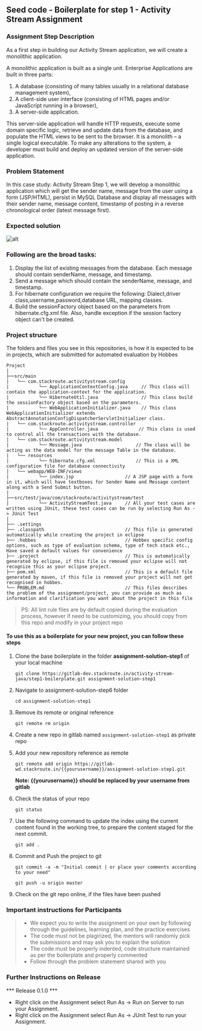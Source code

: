 ## Seed code - Boilerplate for step 1 - Activity Stream Assignment

### Assignment Step Description

As a first step in building our Activity Stream application, we will create a monolithic application. 

A monolithic application is built as a single unit. Enterprise Applications are built in three parts: 
1. A database (consisting of many tables usually in a relational database management system), 
2. A client-side user interface (consisting of HTML pages and/or JavaScript running in a browser), 
3. A server-side application. 

This server-side application will handle HTTP requests, execute some domain specific logic, retrieve and update data from the database, and populate the HTML views to be sent to the browser. It is a monolith – a single logical executable. 
To make any alterations to the system, a developer must build and deploy an updated version of the server-side application.

### Problem Statement

In this case study: Activity Stream Step 1, we will develop a monolithic application which will get the sender name, message from the user using a form (JSP/HTML), 
persist in MySQL Database and display all messages with their sender name, message content, timestamp of posting in a reverse chronological order (latest message first).

### Expected solution
![alt](https://s3.ap-south-1.amazonaws.com/stackroute/oie_eqW5sRly35UA.png?response-content-disposition=inline&X-Amz-Security-Token=AgoGb3JpZ2luEJL%2F%2F%2F%2F%2F%2F%2F%2F%2F%2FwEaCmFwLXNvdXRoLTEigAKGjZseNxIh5O0JI7o8xkNZQcHrnOgSPN3BPn8%2FlcDjp5Az2mhEi2k3i1CFpRYfwvGPUCTdKv5eJCibhD1FAfC1y5DA5JM07d%2Bn%2FHohz%2F%2Bn1%2BTpofBfETTCwYwcnku0a42bUaq7WEt83TcQwiTv3yvJM1Ls9GL4SOywx5Q10YCgixTCmibCldVZrwEfW9dYXaV1bMniZSHXjwMHbl%2BjiqhGpoPMGVYYqZ9%2Fp0Eu6xlvY69xGfQz7zfhnsbB7LyS0No4Cewgzo%2F%2Fd5toZvYB2L9bVM33U7OrvuCdBSSkoikkd%2Fi77vRw%2FvwxO6wNp8GkcAZ6jE66pyQF8xXa4bwYKZt4KvsDCLb%2F%2F%2F%2F%2F%2F%2F%2F%2F%2FwEQABoMMDc5NTU0MTAzMjIxIgzfN%2Fxjan3dyM9zgckqzwNgA4wMVRH56MvHmT8zF8tdHqnzQstJZkvPlQDWo%2FMS4bwafx1YOI02P5BqAIyPF2J3%2BqzD15DIpnlpT7X2qaXAEiCJGTFAPW3YbFVmIyW18hEvFGEj%2F0uKhofchMz7r8XTry88bwSEvggHrBB8F6yac6XJvQV2Wh94YEiqlA%2F8AYGZwpmWQNbpRGID8B0iYN4fTX1t51QsyRdMXtN7sP4bEzlcfB7HwZ%2B%2Ff6Wrsc5lWP13wZWcR4eKRMezF2kRUJEPDnBc0gnVHIItDtbTqGiVwgtPe4WKmlO9fkLuyYFZdjr58xb855GpoFD7%2F0ETt%2BdEtFiw5c7p58qqnKYyFrRKSAQ0CDMj1rAjZhtHpbXrnzcylJRTrzrYznd0aoBNKCnB%2FshB3GmENBdC%2BJn2BW3FMvsdzd7YxITROFhTQbEQUF1vfQ5gEH7YQBU9MubgRyAY%2Fcj9PqbvT%2Bsgqh%2BnirQLMHCwZUGEBkwMfxgiaTXvrtiZr8TcvgtivqWDmx3STwm01puC2DFF%2BlfBfIsHebgNB2eOhJoGrTcq4F2YWDRtG9By9t2stdkqGKCoLSgAbpz%2BsUawsdUsGMFgTBfqzgABL%2F6oZEJZc8Z75sFYQD5cMNvf2s8F&X-Amz-Algorithm=AWS4-HMAC-SHA256&X-Amz-Date=20171030T055114Z&X-Amz-SignedHeaders=host&X-Amz-Expires=300&X-Amz-Credential=ASIAIFU5LZM24L23AVAA%2F20171030%2Fap-south-1%2Fs3%2Faws4_request&X-Amz-Signature=fbd4e6d35bbeafd41d7978a47c6a15d7b1eb48f78b419d89e4bf957d5a9106f3)


### Following are the broad tasks:
1. Display the list of existing messages from the database. Each message should contain senderName, message, and timestamp. 
2. Send a message which should contain the senderName, message, and timestamp.
3. For hibernate configuration we require the following: Dialect,driver class,username,password,database URL, mapping classes.
4. Build the sessionFactory object based on the parameters from hibernate.cfg.xml file. Also, handle exception if the session factory object can't be created.

### Project structure

The folders and files you see in this repositories, is how it is expected to be in projects, which are submitted for automated evaluation by Hobbes

    Project
	|
	├──src/main
	|   └── com.stackroute.activitystream.config	           
	|	        └── ApplicationContextConfig.java     // This class will contain the application-context for the application.
	|	        └── HibernateUtil.java                // This class build the sessionFactory object based on the parameters.
	|	        └── WebApplicationInitializer.java    // This class WebApplicationInitializer extends AbstractAnnotationConfigDispatcherServletInitializer class.
	|   └── com.stackroute.activitystream.controller
	|		    └── AppController.java 		         // This class is used to control all the transactions with the database.
	|   └── com.stackroute.activitystream.model
	|		    └── Message.java                    // The class will be acting as the data model for the message Table in the database. 
	|   └── resources
	|		    └── hibernate.cfg.xml               // This is a XML configuration file for database connectivity
	|   └── webapp/WEB-INF/views
	|		    └── index.jsp                   // A JSP page with a form in it, which will have textboxes for Sender Name and Message content along with a Send Submit button. 
	|
	├──src/test/java/com/stackroute/activitystream/test
	|		    └── ActivityStreamTest.java     // All your test cases are written using JUnit, these test cases can be run by selecting Run As -> JUnit Test
	|
	├── .settings
	├── .classpath			                    // This file is generated automatically while creating the project in eclipse
	├── .hobbes   			                    // Hobbes specific config options, such as type of evaluation schema, type of tech stack etc., Have saved a default values for convenience
	├── .project			                    // This is automatically generated by eclipse, if this file is removed your eclipse will not recognize this as your eclipse project. 
	├── pom.xml 			                    // This is a default file generated by maven, if this file is removed your project will not get recognised in hobbes.
	└── PROBLEM.md  		                    // This files describes the problem of the assignment/project, you can provide as much as information and clarification you want about the project in this file

> PS: All lint rule files are by default copied during the evaluation process, however if need to be customizing, you should copy from this repo and modify in your project repo


#### To use this as a boilerplate for your new project, you can follow these steps

1. Clone the base boilerplate in the folder **assignment-solution-step1** of your local machine
     
    `git clone https://gitlab-dev.stackroute.in/activity-stream-java/step1-boilerplate.git assignment-solution-step1`

2. Navigate to assignment-solution-step6 folder

    `cd assignment-solution-step1`

3. Remove its remote or original reference

     `git remote rm origin`

4. Create a new repo in gitlab named `assignment-solution-step1` as private repo

5. Add your new repository reference as remote

     `git remote add origin https://gitlab-wd.stackroute.in/{{yourusername}}/assignment-solution-step1.git`

     **Note: {{yourusername}} should be replaced by your username from gitlab**

5. Check the status of your repo 
     
     `git status`

6. Use the following command to update the index using the current content found in the working tree, to prepare the content staged for the next commit.

     `git add .`
 
7. Commit and Push the project to git

     `git commit -a -m "Initial commit | or place your comments according to your need"`

     `git push -u origin master`

8. Check on the git repo online, if the files have been pushed

### Important instructions for Participants
> - We expect you to write the assignment on your own by following through the guidelines, learning plan, and the practice exercises
> - The code must not be plagirized, the mentors will randomly pick the submissions and may ask you to explain the solution
> - The code must be properly indented, code structure maintained as per the boilerplate and properly commented
> - Follow through the problem statement shared with you

### Further Instructions on Release

*** Release 0.1.0 ***

- Right click on the Assignment select Run As -> Run on Server to run your Assignment.
- Right click on the Assignment select Run As -> JUnit Test to run your Assignment.
